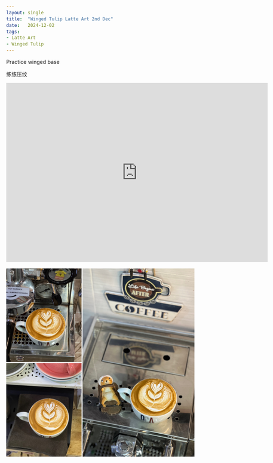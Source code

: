 ```yaml
---
layout: single
title:  "Winged Tulip Latte Art 2nd Dec"
date:   2024-12-02
tags:
- Latte Art
- Winged Tulip
---
```



Practice winged base

练练压纹



<div class="embed-container">
  <iframe
      src="https://www.youtube.com/embed/kx1kp8eQG7w"
      width="700"
      height="480"
      frameborder="0"
      allowfullscreen="true">
  </iframe>
</div>


![](/assets/img/2024/12/02/FB467703-E24B-4F01-8B33-7A0604483085.JPG)

